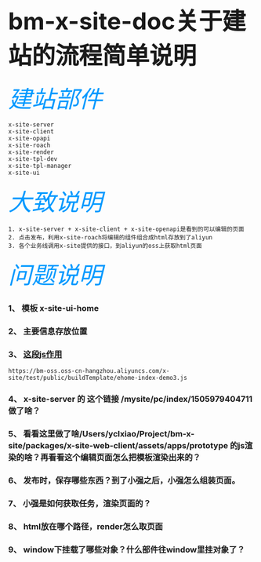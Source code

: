 # **<font size=12>bm-x-site-doc关于建站的流程简单说明</font>**

*<font color=#0099ff size=14 face="黑体">建站部件</font>*

```
x-site-server
x-site-client
x-site-opapi
x-site-roach
x-site-render
x-site-tpl-dev
x-site-tpl-manager
x-site-ui
```

*<font color=#0099ff size=14 face="黑体">大致说明</font>*

```
1. x-site-server + x-site-client + x-site-openapi是看到的可以编辑的页面
2. 点击发布，利用x-site-roach将编辑的组件组合成html存放到了aliyun
3. 各个业务线调用x-site提供的接口，到aliyun的oss上获取html页面
```


*<font color=#0099ff size=14 face="黑体">问题说明</font>*

### 1、 模板 x-site-ui-home

### 2、  主要信息存放位置

### 3、 [这段js作用](https://bm-oss.oss-cn-hangzhou.aliyuncs.com/x-site/test/public/buildTemplate/ehome-index-demo3.js)

```
https://bm-oss.oss-cn-hangzhou.aliyuncs.com/x-site/test/public/buildTemplate/ehome-index-demo3.js
```
	
### 4、 x-site-server  的 这个链接  /mysite/pc/index/1505979404711  做了啥？

### 5、 看看这里做了啥/Users/yclxiao/Project/bm-x-site/packages/x-site-web-client/assets/apps/prototype  的js渲染的啥？再看看这个编辑页面怎么把模板渲染出来的？

### 6、 发布时，保存哪些东西？到了小强之后，小强怎么组装页面。

### 7、 小强是如何获取任务，渲染页面的？

### 8、 html放在哪个路径，render怎么取页面

### 9、 window下挂载了哪些对象？什么部件往window里挂对象了？






